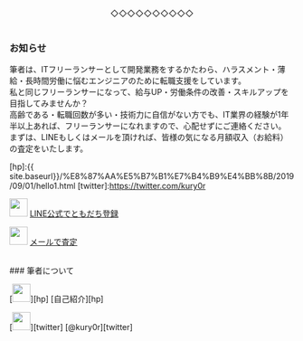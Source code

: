 <br><center>◇◇◇◇◇◇◇◇◇◇</center><br>
### お知らせ
筆者は、ITフリーランサーとして開発業務をするかたわら、ハラスメント・薄給・長時間労働に悩むエンジニアのために転職支援をしています。  
私と同じフリーランサーになって、給与UP・労働条件の改善・スキルアップを目指してみませんか？  
高齢である・転職回数が多い・技術力に自信がない方でも、IT業界の経験が1年半以上あれば、フリーランサーになれますので、心配せずにご連絡ください。  
まずは、LINEもしくはメールを頂ければ、皆様の気になる月額収入（お給料）の査定をいたします。  

[line]:http://nav.cx/1kschII
[mail]:mailto:gyoren10+freelance@gmail.com?subject=フリーランス査定&body=査定を希望します。%0D%0A%0D%0A※このままご返信ください。%0D%0A後ほど、筆者からメールを送信いたします。
[hp]:{{ site.baseurl}}/%E8%87%AA%E5%B7%B1%E7%B4%B9%E4%BB%8B/2019/09/01/hello1.html
[twitter]:https://twitter.com/kury0r

[<img src="{{ site.baseurl}}/images/common/line.png" width="32px">][line] [LINE公式でともだち登録][line]

[<img src="{{ site.baseurl}}/images/common/gmail.png" width="32px">][mail] [メールで査定][mail]

<br>
### 筆者について

[<img src="{{ site.baseurl}}/images/common/self.png" width="32px">][hp] [自己紹介][hp]

[<img src="{{ site.baseurl}}/images/common/twitter.png" width="32px">][twitter] [@kury0r][twitter]
